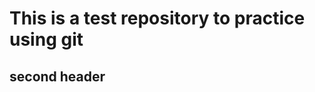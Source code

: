 This is a test repository to practice using git
===============================================

second header
-------------
